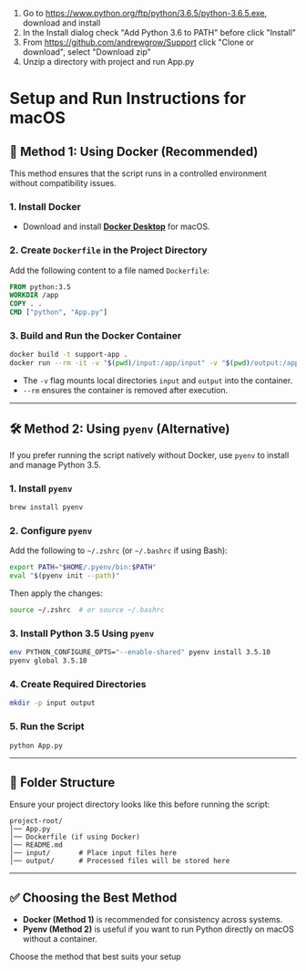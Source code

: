 1. Go to https://www.python.org/ftp/python/3.6.5/python-3.6.5.exe, download and install
2. In the Install dialog check "Add Python 3.6 to PATH" before click "Install"
3. From https://github.com/andrewgrow/Support click "Clone or download", select "Download zip"
3. Unzip a directory with project and run App.py

# Setup and Run Instructions for macOS

## 🚀 Method 1: Using Docker (Recommended)
This method ensures that the script runs in a controlled environment without compatibility issues.

### 1. Install Docker
- Download and install **[Docker Desktop](https://www.docker.com/products/docker-desktop/)** for macOS.

### 2. Create `Dockerfile` in the Project Directory
Add the following content to a file named `Dockerfile`:

```dockerfile
FROM python:3.5
WORKDIR /app
COPY . .
CMD ["python", "App.py"]
```

### 3. Build and Run the Docker Container
```sh
docker build -t support-app .
docker run --rm -it -v "$(pwd)/input:/app/input" -v "$(pwd)/output:/app/output" support-app
```
- The `-v` flag mounts local directories `input` and `output` into the container.
- `--rm` ensures the container is removed after execution.

---

## 🛠 Method 2: Using `pyenv` (Alternative)
If you prefer running the script natively without Docker, use `pyenv` to install and manage Python 3.5.

### 1. Install `pyenv`
```sh
brew install pyenv
```

### 2. Configure `pyenv`
Add the following to `~/.zshrc` (or `~/.bashrc` if using Bash):
```sh
export PATH="$HOME/.pyenv/bin:$PATH"
eval "$(pyenv init --path)"
```
Then apply the changes:
```sh
source ~/.zshrc  # or source ~/.bashrc
```

### 3. Install Python 3.5 Using `pyenv`
```sh
env PYTHON_CONFIGURE_OPTS="--enable-shared" pyenv install 3.5.10
pyenv global 3.5.10
```

### 4. Create Required Directories
```sh
mkdir -p input output
```

### 5. Run the Script
```sh
python App.py
```

---

## 📂 Folder Structure
Ensure your project directory looks like this before running the script:
```
project-root/
│── App.py
│── Dockerfile (if using Docker)
│── README.md
│── input/       # Place input files here
│── output/      # Processed files will be stored here
```

---

## ✅ Choosing the Best Method
- **Docker (Method 1)** is recommended for consistency across systems.
- **Pyenv (Method 2)** is useful if you want to run Python directly on macOS without a container.

Choose the method that best suits your setup

